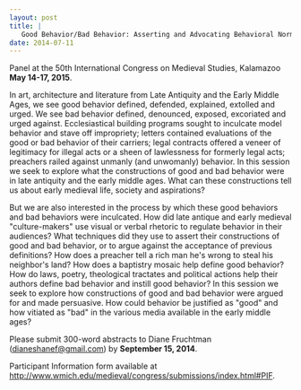 ```yaml
---
layout: post
title: |
   Good Behavior/Bad Behavior: Asserting and Advocating Behavioral Norms in Late Antiquity and the Early Middle Ages
date: 2014-07-11
---
```


Panel at the 50th International Congress on Medieval Studies, Kalamazoo
**May 14-17, 2015**.

In art, architecture and literature from
Late Antiquity and the Early Middle Ages, we see good behavior defined,
defended, explained, extolled and urged. We see bad behavior defined,
denounced, exposed, excoriated and urged against. Ecclesiastical
building programs sought to inculcate model behavior and stave off
impropriety; letters contained evaluations of the good or bad behavior
of their carriers; legal contracts offered a veneer of legitimacy for
illegal acts or a sheen of lawlessness for formerly legal acts;
preachers railed against unmanly (and unwomanly) behavior. In this
session we seek to explore what the constructions of good and bad
behavior were in late antiquity and the early middle ages. What can
these constructions tell us about early medieval life, society and
aspirations?

But we are also interested in the process by
which these good behaviors and bad behaviors were inculcated. How did
late antique and early medieval "culture-makers" use visual or verbal
rhetoric to regulate behavior in their audiences? What techniques did
they use to assert their constructions of good and bad behavior, or to
argue against the acceptance of previous definitions? How does a
preacher tell a rich man he's wrong to steal his neighbor's land? How
does a baptistry mosaic help define good behavior? How do laws, poetry,
theological tractates and political actions help their authors define
bad behavior and instill good behavior? In this session we seek to
explore how constructions of good and bad behavior were argued for and
made persuasive. How could behavior be justified as "good" and how
vitiated as "bad" in the various media available in the early middle
ages?

Please submit 300-word abstracts to Diane Fruchtman
(<dianeshanef@gmail.com>) by **September 15,
2014**.

Participant Information form available at
<http://www.wmich.edu/medieval/congress/submissions/index.html#PIF>.
